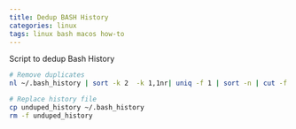 ```yaml
---
title: Dedup BASH History
categories: linux
tags: linux bash macos how-to
---
```


Script to dedup Bash History
```bash
# Remove duplicates
nl ~/.bash_history | sort -k 2  -k 1,1nr| uniq -f 1 | sort -n | cut -f 2 > unduped_history

# Replace history file
cp unduped_history ~/.bash_history
rm -f unduped_history
```
